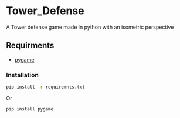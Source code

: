 # Tower_Defense

A Tower defense game made in python with an isometric perspective

## Requirments

- [pygame]

### Installation

```sh
pip install -r requiremnts.txt
```
Or
```sh
pip install pygame
```

[pygame]: https://github.com/pygame-community/pygame-ce